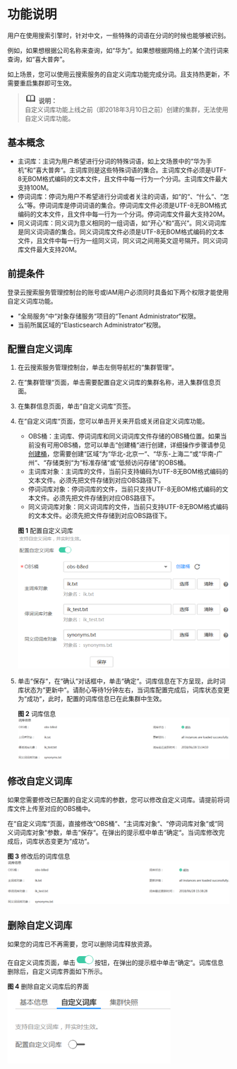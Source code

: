 # 功能说明<a name="es_01_0035"></a>

用户在使用搜索引擎时，针对中文，一些特殊的词语在分词的时候也能够被识别。

例如，如果想根据公司名称来查询，如“华为”。如果想根据网络上的某个流行词来查询，如“喜大普奔”。

如上场景，您可以使用云搜索服务的自定义词库功能完成分词。且支持热更新，不需要重启集群即可生效。

>![](public_sys-resources/icon-note.gif) **说明：**   
>自定义词库功能上线之前（即2018年3月10日之前）创建的集群，无法使用自定义词库功能。  

## 基本概念<a name="section119013755714"></a>

-   主词库：主词为用户希望进行分词的特殊词语，如上文场景中的“华为手机“和“喜大普奔“。主词库则是这些特殊词语的集合。主词库文件必须是UTF-8无BOM格式编码的文本文件，且文件中每一行为一个分词。主词库文件最大支持100M。
-   停词词库：停词为用户不希望进行分词或者关注的词语，如“的“、“什么“、“怎么“等。停词词库是停词词语的集合。停词词库文件必须是UTF-8无BOM格式编码的文本文件，且文件中每一行为一个分词。停词词库文件最大支持20M。
-   同义词词库：同义词为意义相同的一组词语，如“开心“和“高兴“。同义词词库是同义词词语的集合。同义词词库文件必须是UTF-8无BOM格式编码的文本文件，且文件中每一行为一组同义词，同义词之间用英文逗号隔开。同义词词库文件最大支持20M。

## 前提条件<a name="section1159013174516"></a>

登录云搜索服务管理控制台的账号或IAM用户必须同时具备如下两个权限才能使用自定义词库功能。

-   “全局服务“中“对象存储服务“项目的“Tenant Administrator“权限。
-   当前所属区域的“Elasticsearch Administrator“权限。

## 配置自定义词库<a name="section1869441516575"></a>

1.  在云搜索服务管理控制台，单击左侧导航栏的“集群管理“。
2.  在“集群管理“页面，单击需要配置自定义词库的集群名称，进入集群信息页面。
3.  在集群信息页面，单击“自定义词库“页签。
4.  在“自定义词库“页面，您可以单击开关来开启或关闭自定义词库功能。

    -   OBS桶：主词库、停词词库和同义词词库文件存储的OBS桶位置。如果当前没有可用OBS桶，您可以单击“创建桶“进行创建，详细操作步骤请参见[创建桶](http://support.huaweicloud.com/usermanual-obs/zh-cn_topic_0045829088.html)，您需要创建“区域“为“华北-北京一“、“华东-上海二“或“华南-广州“、“存储类别“为“标准存储“或“低频访问存储”的OBS桶。
    -   主词库对象：主词库的文件，当前只支持编码为UTF-8无BOM格式编码的文本文件。必须先把文件存储到对应OBS路径下。
    -   停词词库对象：停词词库的文件，当前只支持UTF-8无BOM格式编码的文本文件。必须先把文件存储到对应OBS路径下。
    -   同义词词库对象：同义词词库的文件，当前只支持UTF-8无BOM格式编码的文本文件。必须先把文件存储到对应OBS路径下。

    **图 1**  配置自定义词库<a name="fig87793492517"></a>  
    ![](figures/配置自定义词库.png "配置自定义词库")

5.  单击“保存“，在“确认“对话框中，单击“确定“。词库信息在下方呈现，此时词库状态为“更新中“。请耐心等待1分钟左右，当词库配置完成后，词库状态变更为“成功“，此时，配置的词库信息已在此集群中生效。

    **图 2**  词库信息<a name="fig7272195893619"></a>  
    ![](figures/词库信息.png "词库信息")


## 修改自定义词库<a name="section14506619175118"></a>

如果您需要修改已配置的自定义词库的参数，您可以修改自定义词库。请提前将词库文件上传至对应的OBS桶中。

在“自定义词库“页面，直接修改“OBS桶“、“主词库对象“、“停词词库对象“或“同义词词库对象“参数，单击“保存“。在弹出的提示框中单击“确定“。当词库修改完成后，词库状态变更为“成功“。

**图 3**  修改后的词库信息<a name="fig69634111413"></a>  
![](figures/修改后的词库信息.png "修改后的词库信息")

## 删除自定义词库<a name="section1818813185242"></a>

如果您的词库已不再需要，您可以删除词库释放资源。

在自定义词库页面，单击![](figures/icon-open-hws.png)按钮，在弹出的提示框中单击“确定“。词库信息删除后，自定义词库界面如下所示。

**图 4**  删除自定义词库后的界面<a name="fig99721134104016"></a>  
![](figures/删除自定义词库后的界面.png "删除自定义词库后的界面")

